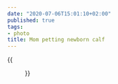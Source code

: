 ```yaml
---
date: "2020-07-06T15:01:10+02:00"
published: true
tags:
- photo
title: Mom petting newborn calf
---
```


{{<figure alt="Mom petting newborn calf" src="/images/2020-07-06-Mom-petting-newborn-calf.jpg" width="1280">}}
